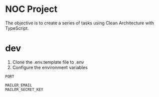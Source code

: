 # NOC Project

The objective is to create a series of tasks using Clean Architecture with TypeScript.

# dev

1. Clone the .env.template file to .env
2. Configure the environment variables

```
PORT

MAILER_EMAIL
MAILER_SECRET_KEY

```
